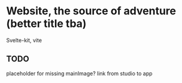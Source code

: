 # Website, the source of adventure (better title tba)

Svelte-kit, vite

## TODO
placeholder for missing mainImage?
link from studio to app